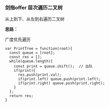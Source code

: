 ### 剑指offer 层次遍历二叉树

从上到下、从左到右遍历二叉树

**思路：**

广度优先遍历

```
var PrintTree = function(root){
  const queue = [root];
  const res = [];
  while(queue.length){
    const print = queue.shift();  // 出队
    if(print){
      res.push(print.val);
      if(print.left) queue.push(print.left); 
      if(print.right) queue.push(print.right);
    }
  };
  return res;
}
```
